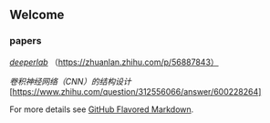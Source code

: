 ## Welcome 



### **papers**  
[_deeperlab_](https://arxiv.org/abs/1902.05093)
（https://zhuanlan.zhihu.com/p/56887843）

_卷积神经网络（CNN）的结构设计_
[https://www.zhihu.com/question/312556066/answer/600228264]

For more details see [GitHub Flavored Markdown](https://guides.github.com/features/mastering-markdown/).



